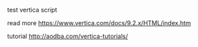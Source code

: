 test vertica script

read more https://www.vertica.com/docs/9.2.x/HTML/index.htm

tutorial http://aodba.com/vertica-tutorials/
